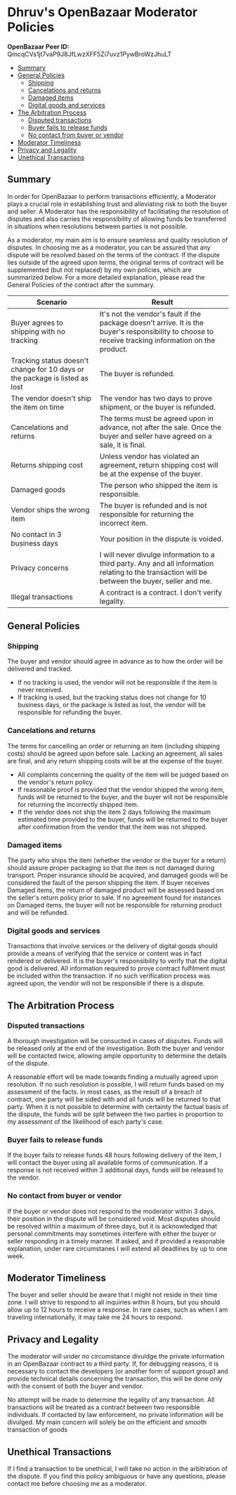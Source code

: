 # Dhruv's OpenBazaar Moderator Policies
**OpenBazaar Peer ID:** QmcqCVs1jt7vaP9J8JfLwzXFF5Zi7uvz1PywBroWzJhuLT

* [Summary](#summary)
* [General Policies](#general-policies)
  * [Shipping](#shipping)
  * [Cancelations and returns](#cancelations-and-returns)
  * [Damaged items](#damaged-items)
  * [Digital goods and services](#digital-goods-and-services)
* [The Arbitration Process](#the-arbitration-process)
  * [Disputed transactions](#disputed-transactions)
  * [Buyer fails to release funds](#buyer-fails-to-release-funds)
  * [No contact from buyer or vendor](#no-contact-from-buyer-or-vendor)
* [Moderator Timeliness](#moderator-timeliness)
* [Privacy and Legality](#privacy-and-legality)
* [Unethical Transactions](#unethical-transactions)

## Summary

In order for OpenBazaar to perform transactions efficiently, a Moderator plays a crucial role in establishing trust and alleviating risk to both the buyer and seller. A Moderator has the responsibility of facilitiating the resolution of disputes and also carries the responsibility of allowing funds be transferred in situations when resolutions between parties is not possible. 

As a moderator, my main aim is to ensure seamless and quality resolution of disputes. In choosing me as a moderator, you can be assured that any dispute will be resolved based on the terms of the contract. If the dispute lies outside of the agreed upon terms, the original terms of contract will be supplemented (but not replaced) by my own policies, which are summarized below. For a more detailed explanation, please read the General Policies of the contract after the summary. 

Scenario | Result
--- | ---
Buyer agrees to shipping with no tracking | It's not the vendor's fault if the package doesn't arrive. It is the buyer's responsibility to choose to receive tracking information on the product.
Tracking status doesn't change for 10 days or the package is listed as lost | The buyer is refunded.
The vendor doesn't ship the item on time | The vendor has two days to prove shipment, or the buyer is refunded.
Cancelations and returns | The terms must be agreed upon in advance, not after the sale. Once the buyer and seller have agreed on a sale, it is final. 
Returns shipping cost | Unless vendor has violated an agreement, return shipping cost will be at the expense of the buyer.
Damaged goods | The person who shipped the item is responsible. 
Vendor ships the wrong item | The buyer is refunded and is not responsible for returning the incorrect item.
No contact in 3 business days | Your position in the dispute is voided.
Privacy concerns | I will never divulge information to a third party. Any and all information relating to the transaction will be between the buyer, seller and me. 
Illegal transactions | A contract is a contract. I don't verify legality.

## General Policies

### Shipping

The buyer and vendor should agree in advance as to how the order will be delivered and tracked. 

- If no tracking is used, the vendor will not be responsible if the item is never received. 
- If tracking is used, but the tracking status does not change for 10 business days, or the package is listed as lost, the vendor will be responsible for refunding the buyer.

### Cancelations and returns

The terms for cancelling an order or returning an item (including shipping costs) should be agreed upon before sale. Lacking an agreement, all sales are final, and any return shipping costs will be at the expense of the buyer. 

- All complaints concerning the quality of the item will be judged based on the vendor's return policy.
- If reasonable proof is provided that the vendor shipped the wrong item, funds will be returned to the buyer, and the buyer will not be responsible for returning the incorrectly shipped item. 
- If the vendor does not ship the item 2 days following the maximum estimated time provided to the buyer, funds will be returned to the buyer after confirmation from the vendor that the item was not shipped.

### Damaged items

The party who ships the item (whether the vendor or the buyer for a return) should assure proper packaging so that the item is not damaged during transport. Proper insurance should be acquired, and damaged goods will be considered the fault of the person shipping the item. If buyer receives Damaged items, the return of damaged product will be assessed based on the seller's return policy prior to sale. If no agreement found for instances on Damaged items, the buyer will not be responsible for returning product and will be refunded. 

### Digital goods and services

Transactions that involve services or the delivery of digital goods should provide a means of verifying that the service or content was in fact rendered or delivered. It is the buyer's responsibility to verify that the digital good is delivered. All information required to prove contract fulfilment must be included within the transaction. If no such verification process was agreed upon, the vendor will not be responsible if there is a dispute.

## The Arbitration Process

### Disputed transactions

A thorough investigation will be consucted in cases of disputes. Funds will be released only at the end of the investigation. Both the buyer and vendor will be contacted twice, allowing ample opportunity to determine the details of the dispute.

A reasonable effort will be made towards finding a mutually agreed upon resolution. If no such resolution is possible, I will return funds based on my assessment of the facts. In most cases, as the result of a breach of contract, one party will be sided with and all funds will be returned to that party. When it is not possible to determine with certainty the factual basis of the dispute, the funds will be split between the two parties in proportion to my assessment of the likelihood of each party's case.

### Buyer fails to release funds

If the buyer fails to release funds 48 hours following delivery of the item, I will contact the buyer using all available forms of communication. If a response is not received within 3 additional days, funds will be released to the vendor. 

### No contact from buyer or vendor

If the buyer or vendor does not respond to the moderator within 3 days, their position in the dispute will be considered void. Most disputes should be resolved within a maximum of three days, but it is acknowledged that personal commitments may sometimes interfere with either the buyer or seller responding in a timely manner. If asked, and if provided a reasonable explanation, under rare circumstanes I will extend all deadlines by up to one week. 

## Moderator Timeliness

The buyer and seller should be aware that I might not reside in their time zone. I will strive to respond to all inquiries within 8 hours, but you should allow up to 12 hours to receive a response. In rare cases, such as when I am traveling internationally, it may take me 24 hours to respond.

## Privacy and Legality

The moderator will under no circumstance divuldge the private information in an OpenBazaar contract to a third party. If, for debugging reasons, it is necessary to contact the developers (or another form of support group) and provide technical details concerning the transaction, this will be done only with the consent of both the buyer and vendor.

No attempt will be made to determine the legality of any transaction. All transactions will be treated as a contract between two responsible individuals. If contacted by law enforcement, no private information will be divulged. My main concern will solely be on the efficient and smooth transaction of goods

## Unethical Transactions

If I find a transaction to be unethical, I will take no action in the arbitration of the dispute. If you find this policy ambiguous or have any questions, please contact me before choosing me as a moderator.
